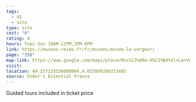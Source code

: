 ```yaml
---
tags:
  - 4S
  - site
type: site
cost: "6"
rating: 4
hours: Tues-Sun 10AM-12PM,2PM-6PM
link: https://musees-reims.fr/fr/musees/musee-le-vergeur/
page: "358"
map-link: https://www.google.com/maps/place/Mus%C3%A9e-H%C3%B4tel+Le+Vergeur/@49.2571816,4.0315367,17z/data=!3m1!4b1!4m6!3m5!1s0x47e975ada836f75f:0x6ccdc393c90d0acd!8m2!3d49.2571781!4d4.0341116!16s%2Fg%2F121k2xcz?entry=ttu&g_ep=EgoyMDI0MDkxOC4xIKXMDSoASAFQAw%3D%3D
visit: 
location: 49.257235550000004,4.033899286253485
source: Fodor's Essential France
---
```

Guided tours included in ticket price
